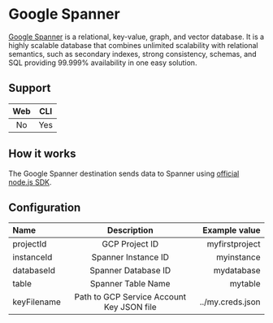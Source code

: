 # Google Spanner

[Google Spanner](https://cloud.google.com/spanner) is a relational, key-value, graph, and vector database. It is a highly scalable database that combines unlimited scalability with relational semantics, such as secondary indexes, strong consistency, schemas, and SQL providing 99.999% availability in one easy solution.

## Support

| Web | CLI |
| :-: | :-: |
| No  | Yes |

## How it works

The Google Spanner destination sends data to Spanner using [official node.js SDK](https://github.com/googleapis/nodejs-spanner).

## Configuration

| Name              |                                 Description                                  |             Example value |
| :---------------- | :--------------------------------------------------------------------------: | ------------------------: |
| projectId         |                                  GCP Project ID                              |            myfirstproject |
| instanceId        |                               Spanner Instance ID                            |                myinstance |
| databaseId        |                               Spanner Database ID                            |                mydatabase |
| table             |                               Spanner Table Name                             |                   mytable |
| keyFilename       |                       Path to GCP Service Account Key JSON file              |          ../my.creds.json |